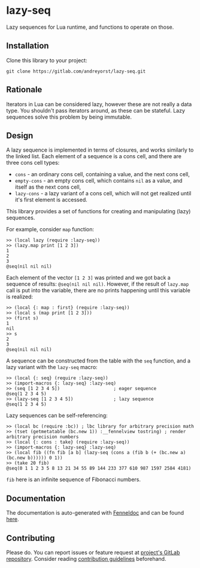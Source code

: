 # lazy-seq

Lazy sequences for Lua runtime, and functions to operate on those.

## Installation

Clone this library to your project:

    git clone https://gitlab.com/andreyorst/lazy-seq.git

## Rationale

Iterators in Lua can be considered lazy, however these are not really a data type.
You shouldn't pass iterators around, as these can be stateful.
Lazy sequences solve this problem by being immutable.

## Design

A lazy sequence is implemented in terms of closures, and works similarly to the linked list.
Each element of a sequence is a cons cell, and there are three cons cell types:

- `cons` - an ordinary cons cell, containing a value, and the next cons cell,
- `empty-cons` - an empty cons cell, which contains `nil` as a value, and itself as the next cons cell,
- `lazy-cons` - a lazy variant of a cons cell, which will not get realized until it's first element is accessed.

This library provides a set of functions for creating and manipulating (lazy) sequences.

For example, consider `map` function:

``` fennel
>> (local lazy (require :lazy-seq))
>> (lazy.map print [1 2 3])
1
2
3
@seq(nil nil nil)
```

Each element of the vector `[1 2 3]` was printed and we got back a sequence of results: `@seq(nil nil nil)`.
However, if the result of `lazy.map` call is put into the variable, there are no prints happening until this variable is realized:

``` fennel
>> (local {: map : first} (require :lazy-seq))
>> (local s (map print [1 2 3]))
>> (first s)
1
nil
>> s
2
3
@seq(nil nil nil)
```

A sequence can be constructed from the table with the `seq` function, and a lazy variant with the `lazy-seq` macro:

``` fennel
>> (local {: seq} (require :lazy-seq))
>> (import-macros {: lazy-seq} :lazy-seq)
>> (seq [1 2 3 4 5])                    ; eager sequence
@seq(1 2 3 4 5)
>> (lazy-seq [1 2 3 4 5])               ; lazy sequence
@seq(1 2 3 4 5)
```

Lazy sequences can be self-referencing:

``` fennel
>> (local bc (require :bc)) ; lbc library for arbitrary precision math
>> (tset (getmetatable (bc.new 1)) :__fennelview tostring) ; render arbitrary precision numbers
>> (local {: cons : take} (require :lazy-seq))
>> (import-macros {: lazy-seq} :lazy-seq)
>> (local fib ((fn fib [a b] (lazy-seq (cons a (fib b (+ (bc.new a) (bc.new b)))))) 0 1))
>> (take 20 fib)
@seq(0 1 1 2 3 5 8 13 21 34 55 89 144 233 377 610 987 1597 2584 4181)
```

`fib` here is an infinite sequence of Fibonacci numbers.

## Documentation

The documentation is auto-generated with [Fenneldoc](https://gitlab.com/andreyorst/fenneldoc) and can be found [here](https://gitlab.com/andreyorst/lazy-seq/-/blob/main/doc/src/lazy-seq.md).

## Contributing

Please do.
You can report issues or feature request at [project's GitLab repository](https://gitlab.com/andreyorst/lazy-seq).
Consider reading [contribution guidelines](https://gitlab.com/andreyorst/lazy-seq/-/blob/master/CONTRIBUTING.md) beforehand.

<!--  LocalWords:
      LocalWords:  GitLab submodule stateful runtime Fenneldoc
 -->
